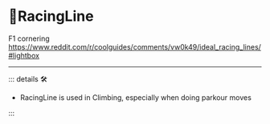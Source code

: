 # 🔻<via>RacingLine</via>

F1 cornering
<https://www.reddit.com/r/coolguides/comments/vw0k49/ideal_racing_lines/#lightbox>

---

<!-- =================================================== -->
<!-- =================================================== -->
<!-- =================================================== -->
<!-- =================================================== -->
<!-- =================================================== -->
::: details 🛠

- RacingLine is used in Climbing, especially when doing parkour moves

:::
